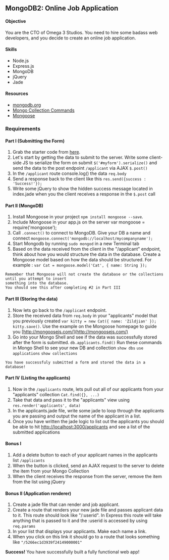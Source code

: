 ## MongoDB2: Online Job Application

#### Objective

You are the CTO of Omega 3 Studios. You need to hire some badass web developers, 
and you decide to create an online job application.

#### Skills

* Node.js
* Express.js
* MongoDB
* jQuery
* Jade

#### Resources

* [mongodb.org](http://docs.mongodb.org/manual/contents/)
* [Mongo Collection Commands](http://docs.mongodb.org/manual/reference/method/js-collection/)
* [Mongoose](http://mongoosejs.com/)

### Requirements
#### Part I (Submitting the Form)
1. Grab the starter code from [here](https://github.com/RefactorU/exercise-starters/tree/master/mongodb/job-application).
2. Let's start by getting the data to submit to the server. Write some client-side JS to serialize the form on submit `$('#myform').serialize()` and send the data to the post endpoint `/applicant` via AJAX `$.post()`
3. In the `/applicant` route console.log() the data `req.body`
4. Send a response back to the client like this `res.send({success : 'Success!'});`
5. Write some jQuery to show the hidden success message located in index.jade when you the client receives a response in the `$.post` call

#### Part II (MongoDB)

1. Install Mongoose in your project `npm install mongoose --save`.
2. Include Mongoose in your app.js on the server var mongoose = require('mongoose');
3. Call `.connect()` to connect to MongoDB. Give your DB a name and connect `mongoose.connect('mongodb://localhost/mycompanyname');`
4. Start Mongodb by running `sudo mongod` in a new Terminal tab
5. Based on the data received from the client in the "/applicant" endpoint, think about how you would structure the data in the database. Create a Mongoose 
model based on how the data should be structured. For example : `var Cat = mongoose.model('Cat', { name: String });`

```
Remember that Mongoose will not create the database or the collections until you attempt to insert 
something into the database. 
You should see this after completing #2 in Part III
```

#### Part III (Storing the data)

1. Now lets go back to the `/applicant` endpoint.
2. Store the received data from `req.body` in your "applicants" model that you previously created `var kitty = new Cat({ name: 'Zildjian' }); kitty.save()`. Use the example on the Mongoose homepage to guide you [http://mongoosejs.com/](http://mongoosejs.com/)
3. Go into your Mongo Shell and see if the data was successfully stored after the form is submitted. 
`db.applicants.find()`
Run these commands in Mongo Shell to see your new DB and collection
`show dbs` 
`use applications`
`show collections`

```
You have successfuly submitted a form and stored the data in a database!
```

#### Part IV (Listing the applicants)

1. Now in the `/applicants` route, lets pull out all of our applicants from your "applicants" collection `Cat.find({}, ...)`
2. Take that data and pass it to the "applicants" view using `res.render('applicants', data)`
3. In the applicants.jade file, write some jade to loop through the applicants you are passing and output the name of the applicant in a list.
4. Once you have written the jade logic to list out the applicants you should be able to hit [http://localhost:3000/applicants](http://localhost:3000/applicants) and see a list of the submitted applications

#### Bonus I

1. Add a delete button to each of your applicant names in the applicants list `/applicants`
2. When the button is clicked, send an AJAX request to the server to delete the item from your Mongo Collection
3. When the client receives the response from the server, remove the item from the list using jQuery

#### Bonus II (Application renderer)

1. Create a jade file that can render and job applicant.
2. Create a route that renders your new jade file and passes applicant data to it. This route should look like "/:userid". In Express this route will take anything that is passed to it and the :userid is accessed by using `req.params`
3. In your list that displays your applicants. Make each name a link.
4. When you click on this link it should go to a route that looks something like `"/5266ec1d3939f24149000001"`

__Success!__ You have successfully built a fully functional web app!



